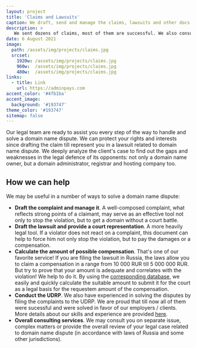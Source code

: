 ```yaml
---
layout: project
title: 'Claims and Lawsuits'
caption: We draft, send and manage the claims, lawsuits and other docs on domain name disputes (including the UDRP).
description: >
   We sent dozens of claims, most of them are successful. We also consult others to prepare lawsuits.  
date: 6 August 2021
image: 
  path: /assets/img/projects/claims.jpg
  srcset: 
    1920w: /assets/img/projects/claims.jpg
    960w:  /assets/img/projects/claims.jpg
    480w:  /assets/img/projects/claims.jpg
links:
  - title: Link
    url: https://adminpays.com
accent_color: '#4fb1ba'
accent_image:
  background: '#193747'
theme_color: '#193747'
sitemap: false
---
```


Our legal team are ready to assist you every step of the way to handle and solve a domain name dispute. We can protect your rights and interests since drafting the claim till represent you in a lawsuit related to domain name dispute. We deeply analyze the client's case to find out the gaps and weaknesses in the legal defence of its opponents: not only a domain name owner, but a domain administrator, registrar and hosting company too.

## How we can help

We may be useful in a number of ways to solve a domain name dispute:

* **Draft the complaint and manage it**. A well-composed complaint, what reflects strong points of a claimant, may serve as an effective tool not only to stop the violation, but to get a domain without a court battle. 
* **Draft the lawsuit and provide a court representation**. A more heavily legal tool. If a violator does not react on a complaint, this document can help to force him not only stop the violation, but to pay the damages or a compensation.
* **Calculate the amount of possible compensation**. That's one of our favorite service! If you are filing the lawsuit in Russia, the laws allow you to claim a compensation in a range from 10 000 RUR till 5 000 000 RUR. But try to prove that your amount is adequate and correlates with the violation! We help to do it. By using the [corresponding database](../databases/), we easily and quickly calculate the suitable amount to submit it for the court as a legal basis for the requestem amount of the compensation.
* **Conduct the UDRP**. We also have experienced in solving the disputes by filing the complaints to the UDRP. We are proud that till now all of them were sucessful and were solved in favor of our employers / clients. More details about our skills and experience are provided [here](../udrp-gtld).
*  **Overall consulting services**. We may consult you on separate issue, complex matters or provide the overall review of your legal case related to domain name dispute (in accordance with laws of Russia and some other jurisdictions). 

